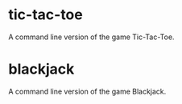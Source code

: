 # tic-tac-toe

A command line version of the game Tic-Tac-Toe.

# blackjack

A command line version of the game Blackjack.
